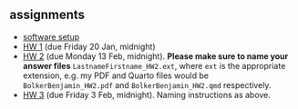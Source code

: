 ## assignments

* [software setup](./setup.html)
* [HW 1](./hw1.md) (due Friday 20 Jan, midnight)
* [HW 2](./hw2.md) (due Monday 13 Feb, midnight). **Please make sure to name your answer files** `LastnameFirstname_HW2.ext`, where `ext` is the appropriate extension, e.g. my PDF and Quarto files would be `BolkerBenjamin_HW2.pdf` and `BolkerBenjamin_HW2.qmd` respectively.
* [HW 3](./hw3.md) (due Friday 3 Feb, midnight).  Naming instructions as above.
